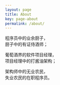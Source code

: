 ```yaml
---
layout: page
title: About
key: page-about
permalink: /about/  
---
```


程序员中的业余厨子，    
厨子中的有证侍酒师；  

葡萄酒界的软件项目经理，  
项目经理中的打酱油架构；  

架构师中的无业农民，   
失业农民的在职程序员。   
